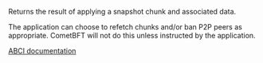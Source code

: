 Returns the result of applying a snapshot chunk and associated data.

The application can choose to refetch chunks and/or ban P2P peers as
appropriate. CometBFT will not do this unless instructed by the
application.

[ABCI documentation](https://docs.cometbft.com/v1.0/spec/abci/abci++_methods#applysnapshotchunk)
